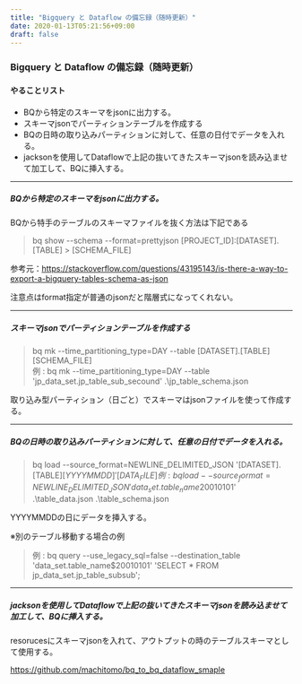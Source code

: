 ```yaml
---
title: "Bigquery と Dataflow の備忘録（随時更新）"
date: 2020-01-13T05:21:56+09:00
draft: false
---
```


### Bigquery と Dataflow の備忘録（随時更新）
####  やることリスト
- BQから特定のスキーマをjsonに出力する。
- スキーマjsonでパーティションテーブルを作成する
- BQの日時の取り込みパーティションに対して、任意の日付でデータを入れる。
- jacksonを使用してDataflowで上記の抜いてきたスキーマjsonを読み込ませて加工して、BQに挿入する。

---

##### BQから特定のスキーマをjsonに出力する。
BQから特手のテーブルのスキーマファイルを抜く方法は下記である  
> bq show --schema --format=prettyjson [PROJECT_ID]:[DATASET].[TABLE] > [SCHEMA_FILE]

参考元：https://stackoverflow.com/questions/43195143/is-there-a-way-to-export-a-bigquery-tables-schema-as-json

注意点はformat指定が普通のjsonだと階層式になってくれない。

---

##### スキーマjsonでパーティションテーブルを作成する
> bq mk --time_partitioning_type=DAY --table [DATASET].[TABLE] [SCHEMA_FILE]  
> 例 : bq mk --time_partitioning_type=DAY --table 'jp_data_set.jp_table_sub_secound' .\jp_table_schema.json

 
取り込み型パーティション（日ごと）でスキーマはjsonファイルを使って作成する。  


---

##### BQの日時の取り込みパーティションに対して、任意の日付でデータを入れる。

> bq load --source_format=NEWLINE_DELIMITED_JSON '[DATASET].[TABLE]$[YYYYMMDD]' [DATA_FILE]  
> 例 : bq load --source_format=NEWLINE_DELIMITED_JSON  'data_set.table_name$20010101' .\table_data.json .\table_schema.json

YYYYMMDDの日にデータを挿入する。

※別のテーブル移動する場合の例
> 例 : bq query --use_legacy_sql=false --destination_table 'data_set.table_name$20010101' 'SELECT * FROM jp_data_set.jp_table_subsub';
---

##### jacksonを使用してDataflowで上記の抜いてきたスキーマjsonを読み込ませて加工して、BQに挿入する。
resorucesにスキーマjsonを入れて、アウトプットの時のテーブルスキーマとして使用する。

https://github.com/machitomo/bq_to_bq_dataflow_smaple
